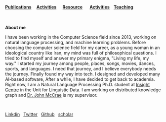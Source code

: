 
#### [Publications](./Publications.html)&nbsp; &nbsp; &nbsp;[Activities](./Activities.html)&nbsp; &nbsp; &nbsp; [Resource](./Resource.html)&nbsp; &nbsp; &nbsp;  &nbsp;[Activities](./Activities.html)&nbsp; &nbsp; [Teaching](./Industrial-Projects.html)&nbsp;

&nbsp;
&nbsp;


 **About me**
 
 I have been working in the Computer Science field since 2013, working on natural language processing, and machine learning problems. Before choosing the computer science field for my career, as a young woman in an ideological country like Iran, my mind was full of philosophical questions. I tried to find myself and answer my primary enigma, "Living my life, my way." I started my journey among people, places, songs, movies, dances, sports, and languages. I need that journey, and I believe everybody needs the journey. Finally found my way into tech. I designed and developed many AI-based software, After a while, I have decided to get back to academia. Right now, I am a Natural Language Processing Ph.D. student at [Insight Centre](https://www.insight-centre.org/people#researchers_section) in the Unit for Linguistic Data. I am working on distributed knowledge graph and [Dr. John McCrae](https://john.mccr.ae/) is my supervisor.
 
&nbsp;
  
 [Linkdin](linkedin.com/in/samira-korani-056954143)&nbsp; &nbsp;[Twitter](https://twitter.com/SamiraKorani) &nbsp;&nbsp;[Github](https://github.com/skorani) &nbsp;&nbsp;[scholar](https://scholar.google.co.il/citations?hl=en&user=hQeZYWkAAAAJ)
 
 

